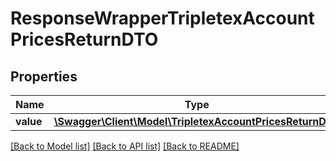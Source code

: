 # ResponseWrapperTripletexAccountPricesReturnDTO

## Properties
Name | Type | Description | Notes
------------ | ------------- | ------------- | -------------
**value** | [**\Swagger\Client\Model\TripletexAccountPricesReturnDTO**](TripletexAccountPricesReturnDTO.md) |  | [optional] 

[[Back to Model list]](../README.md#documentation-for-models) [[Back to API list]](../README.md#documentation-for-api-endpoints) [[Back to README]](../README.md)


